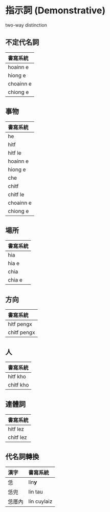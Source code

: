 # 指示詞 (Demonstrative)

two-way distinction

## 不定代名詞

| 書寫系統 |
| :--- |
| hoainn e |
| hiong e |
| choainn e |
| chiong e |

## 事物

| 書寫系統 |
| :--- |
| he |
| hitf |
| hitf le |
| hoainn e |
| hiong e |
| che |
| chitf |
| chitf le |
| choainn e |
| chiong e |

## 場所

| 書寫系統 |
| :--- |
| hia |
| hia e |
| chia |
| chia e |

## 方向

| 書寫系統 |
| :--- |
| hitf pengx |
| chitf pengx |

## 人

| 書寫系統 |
| :--- |
| hitf kho |
| chitf kho |

## 連體詞

| 書寫系統 |
| :--- |
| hitf lez |
| chitf lez |

## 代名詞轉換

| 漢字 | 書寫系統 |
| :--- | :--- |
| 恁 | lin**y** |
| 恁兜 | lin tau |
| 恁厝內 | lin cuylaiz |
